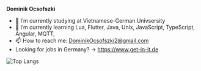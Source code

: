 **Dominik Ocsofszki** 
- 🔭 I’m currently studying at Vietnamese-German Univsersity
- 🌱 I’m currently learning Lua, Flutter, Java, Unix, JavaScript, TypeScript, Angular, MQTT, 
- 📫 How to reach me: DominikOcsofszki2@gmail.com
- Looking for jobs in Germany? -> https://www.get-in-it.de

![Top Langs](https://github-readme-stats.vercel.app/api/top-langs/?username=10422001&hide_progress=true)
